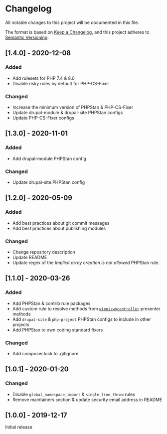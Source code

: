 # Changelog
All notable changes to this project will be documented in this file.

The format is based on [Keep a Changelog](https://keepachangelog.com/en/1.0.0/),
and this project adheres to [Semantic Versioning](https://semver.org/spec/v2.0.0.html).

## [1.4.0] - 2020-12-08
### Added
- Add rulesets for PHP 7.4 & 8.0
- Disable risky rules by default for PHP-CS-Fixer

### Changed
- Increase the minimum version of PHPStan & PHP-CS-Fixer
- Update drupal-module & drupal-site PHPStan configs
- Update PHP-CS-Fixer configs

## [1.3.0] - 2020-11-01
### Added
- Add drupal-module PHPStan config

### Changed
- Update drupal-site PHPStan config

## [1.2.0] - 2020-05-09
### Added
- Add best practices about git commit messages
- Add best practices about publishing modules

### Changed
- Change repository description
- Update README
- Update regex of the _Implicit array creation is not allowed_ 
 PHPStan rule.

## [1.1.0] - 2020-03-26
### Added
- Add PHPStan & contrib rule packages
- Add custom rule to resolve methods from [`wieni/wmcontroller`](https://github.com/wieni/wmcontroller) presenter methods
- Add `drupal-site` & `php-project` PHPStan configs to include in other projects
- Add PHPStan to own coding standard fixers

### Changed
- Add composer.lock to .gitignore

## [1.0.1] - 2020-01-20
### Changed
- Disable `global_namespace_import` & `single_line_throw` rules
- Remove maintainers section & update security email address in README

## [1.0.0] - 2019-12-17
Initial release
